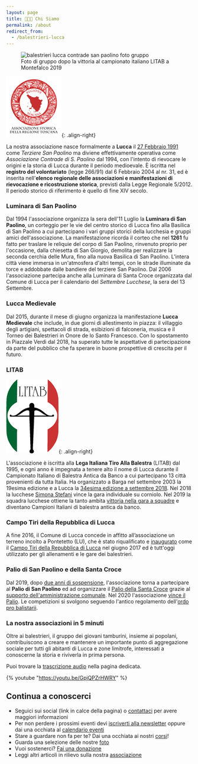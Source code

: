 ```yaml
---
layout: page
title: 🎯🥁🏰 Chi Siamo
permalink: /about
redirect_from:
  - /balestrieri-lucca
---
```


<figure class="align-center">
    <img src="{{ 'assets/images/gallery/montefalco-campioni-italiani.jpg' | absolute_url }}" alt="balestrieri lucca contrade san paolino foto gruppo">
  <figcaption>Foto di gruppo dopo la vittoria al campionato italiano LITAB a Montefalco 2019</figcaption>
</figure>

![regione toscana](/images/regtosc.png){: .align-right}

La nostra associazione nasce formalmente a **Lucca** il [27 Febbraio
1991](/2019/nascita-associazione-contrade-san-paolino) come *Terziere San
Paolino* ma diviene effettivamente operativa come *Associazione Contrade di S.
Paolino* dal 1994, con l'intento di rievocare le origini e la storia di Lucca
durante il periodo medioevale. È iscritta nel **registro del volontariato**
(legge 266/91) dal 6 Febbraio 2004 al nr. 31, ed è inserita nell'**elenco
regionale delle associazioni e manifestazioni di rievocazione e ricostruzione
storica**, previsti dalla Legge Regionale 5/2012. Il periodo storico di
riferimento è quello di fine XIV secolo.

### Luminara di San Paolino

Dal 1994 l'associazione organizza la sera dell'11 Luglio la **Luminara di San
Paolino**, un corteggio per le vie del centro storico di Lucca fino alla
Basilica di San Paolino a cui partecipano i vari gruppi storici della lucchesia
e gruppi amici dell'associazione. La manifestazione ricorda il corteo che nel
**1261** fu fatto per traslare le reliquie del corpo di San Paolino, rinvenuto
proprio per l'occasione, dalla chiesetta di San Giorgio, demolita per realizzare
la seconda cerchia delle Mura, fino alla nuova Basilica di San Paolino. L'intera
città viene immersa in un'atmosfera d'altri tempi, con le strade illuminate da
torce e addobbate dalle bandiere del terziere San Paolino. Dal 2006
l'associazione partecipa anche alla Luminara di Santa Croce organizzata dal
Comune di Lucca per il calendario del *Settembre Lucchese*, la sera del 13
Settembre.

### Lucca Medievale

Dal 2015, durante il mese di giugno organizza la manifestazione **Lucca
Medievale** che include, in due giorni di allestimento in piazza: il villaggio
degli artigiani, spettacoli di strada, esibizioni di falconeria, musica e il
Torneo dei Balestrieri in Onore de lo Santo Francesco. Con lo spostamento in
Piazzale Verdi dal 2018, ha superato tutte le aspettative di partecipazione da
parte del pubblico che fa sperare in buone prospettive di crescita per il
futuro.

### LITAB

![litab lega italiana tiro alla balestra](/images/litab.gif){: .align-right}

L'associazione è iscritta alla **Lega Italiana Tiro Alla Balestra** (LITAB) dal
1995, e ogni anno è impegnata a tenere alto il nome di Lucca durante il
Campionato Italiano di Balestra Antica da Banco a cui partecipano 13 città
provenienti da tutta Italia. Ha organizzato a Barga nel settembre 2003 la
19esima edizione e a Lucca la [34esima edizione a settembre
2018](/campionato-litab-lucca-2018). Nel 2018 la lucchese [Simona
Stefani](/2018/risultati-campionato-italiano-litab-lucca) vince la gara
individuale su corniolo. Nel 2019 la squadra lucchese ottiene la tanto ambita
[vittoria nella gara a squadre](/2019/lucca-campioni-italia) e diventano
Campioni Italiani di balestra antica da banco.

### Campo Tiri della Repubblica di Lucca

A fine 2016, il Comune di Lucca concede in affitto all’associazione un terreno
incolto a Pontetetto (LU), che è stato riqualificato e
[inaugurato](https://consanpaolino.org/2017-05-15-inaugurato-il-campo-tiri-della-repubblica-di-lucca/)
come il [Campo Tiri della Repubblica di Lucca](/campo-tiri-lucca-webcam-meteo)
nel giugno 2017 ed è tutt'oggi utilizzato per gli allenamenti e le gare dei
balestrieri.

### Palio di San Paolino e della Santa Croce

Dal 2019, dopo [due anni di sospensione](/2018/palio-san-paolino),
l'associazione torna a partecipare al **Palio di San Paolino** ed ad organizzare
il [Palio della Santa Croce](/2019/palio-santa-croce) grazie al [supporto
dell'amministrazione comunale](/2019/classifica-palio-san-paolino). Nel 2020
l'associazione [vince il Palio](/2020/risultati-46-palio-san-paolino). Le
competizioni si svolgono seguendo l'antico regolamento dell'[ordo pro
balistarii](/ordo-pro-balistarii).

### La nostra associazioni in 5 minuti

Oltre ai balestrieri, il gruppo dei giovani tamburini, insieme ai popolani,
contribuiscono a creare e mantenere un importante punto di aggregazione sociale
per tutti gli abitanti di Lucca e zone limitrofe, interessati a conoscerne la
storia e riviverla in prima persona.

Puoi trovare la [trascrizione audio](/2020/live-love-lucca) nella pagina dedicata.

{% youtube "https://youtu.be/GpjQPZrHWRY" %}

## Continua a conoscerci

* Seguici sui social (link in calce della pagina) o [contattaci](/contatti) per
  avere maggiori informazioni
* Per non perdere i prossimi eventi devi [iscriverti alla
  newsletter](/newsletter) oppure dai una occhiata al [calendario
  eventi](/calendario-eventi)
* Stare a guardare non fa per te? Dai una occhiata ai nostri
  [corsi](/corsi-lucca)!
* Guarda una selezione delle nostre [foto](/gallery)
* Vuoi sostenerci? [Fai una donazione](/donazioni)
* Leggi altri articoli in rilievo sulla nostra [associazione](/associazione)
